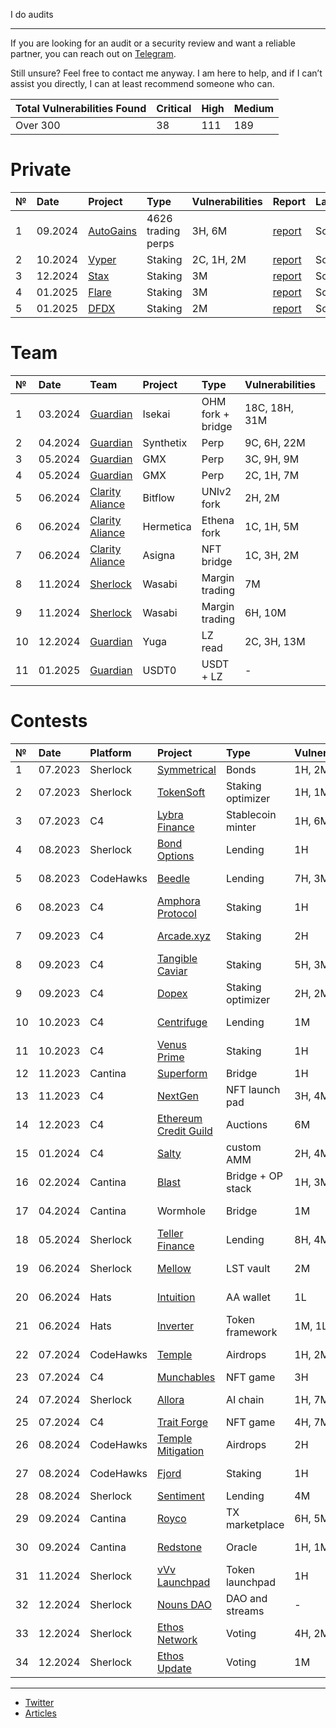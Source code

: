 I do audits

---

If you are looking for an audit or a security review and want a reliable partner, you can reach out on [Telegram](https://t.me/Pyro3b).

Still unsure? Feel free to contact me anyway. I am here to help, and if I can’t assist you directly, I can at least recommend someone who can.

| Total Vulnerabilities Found | Critical | High | Medium |
|:--|:--|:--|:--|
| Over 300 | 38 | 111 | 189  |

# Private 
| № | Date  | Project |  Type | Vulnerabilities | Report | Language |
|:--|:--|:--|:--|:--|:--|:--|
| 1 | 09.2024 | [AutoGains](https://x.com/auto_gains) | 4626 trading perps | 3H, 6M | [report](https://github.com/0x3b33/reports/blob/master/Autogains.pdf) | Solidity |
| 2 | 10.2024 | [Vyper](https://www.vyper.win/) | Staking | 2C, 1H, 2M | [report](https://github.com/0x3b33/reports/blob/master/Vyper.pdf) | Solidity |
| 3 | 12.2024 | [Stax](https://docs.helios-hlx.win/stax) | Staking | 3M | [report](https://github.com/0x3b33/reports/blob/master/Stax.pdf) | Solidity |
| 4 | 01.2025 | [Flare](https://www.flare.win/) | Staking | 3M | [report](https://github.com/0x3b33/reports/blob/master/Flare.pdf) | Solidity |
| 5 | 01.2025 | [DFDX](https://dragonx.win/) | Staking | 2M | [report](https://github.com/0x3b33/reports/blob/master/DFDX.pdf) | Solidity |


# Team
| № | Date | Team | Project |  Type | Vulnerabilities | Report | Language |
|:--|:--|:--|:--|:--|:--|:--|:--|
| 1 | 03.2024 | [Guardian](https://guardianaudits.com/) | Isekai | OHM fork + bridge| 18C, 18H, 31M | private | Solidity |
| 2 | 04.2024 | [Guardian](https://guardianaudits.com/) | Synthetix | Perp | 9C, 6H, 22M | [report](https://github.com/GuardianAudits/Audits/blob/main/Synthetix/2024-04-18_Synthetix_BFP_Market.pdf) | Solidity |
| 3 | 05.2024 | [Guardian](https://guardianaudits.com/) | GMX | Perp | 3C, 9H, 9M | [report](https://github.com/GuardianAudits/Audits/blob/main/GMX/2024-06-14_GMX_Updates_1.pdf) | Solidity |
| 4 | 05.2024 | [Guardian](https://guardianaudits.com/) | GMX | Perp | 2C, 1H, 7M | [report](https://github.com/GuardianAudits/Audits/blob/main/GMX/2024-06-14_GMX_Updates_2.pdf) | Solidity |
| 5 | 06.2024 | [Clarity Aliance](https://x.com/ClarAllianceSTX) | Bitflow | UNIv2 fork | 2H, 2M | [report](https://github.com/Clarity-Alliance/audits/blob/main/Clarity%20Alliance%20-%20Bitflow.pdf) | Clarity (Stax) |
| 6 | 06.2024 | [Clarity Aliance](https://x.com/ClarAllianceSTX) | Hermetica | Ethena fork | 1C, 1H, 5M | [report](https://github.com/Clarity-Alliance/audits/blob/main/Clarity%20Alliance%20-%20Hermetica.pdf) | Clarity (Stax) |
| 7 | 06.2024 | [Clarity Aliance](https://x.com/ClarAllianceSTX) | Asigna | NFT bridge | 1C, 3H, 2M | private | Clarity (Stax) |
| 8 | 11.2024 | [Sherlock](https://audits.sherlock.xyz) | Wasabi | Margin trading | 7M | private | Solidity |
| 9 | 11.2024 | [Sherlock](https://audits.sherlock.xyz) | Wasabi | Margin trading | 6H, 10M | private | Solana |
| 10 | 12.2024 | [Guardian](https://guardianaudits.com/) | Yuga | LZ read | 2C, 3H, 13M | private | Solidity |
| 11 | 01.2025 | [Guardian](https://guardianaudits.com/) | USDT0 | USDT + LZ | - | private | Solidity |



# Contests 
| № | Date | Platform | Project | Type | Vulnerabilities | Report  | Language | Rank |
|:--|:--|:--|:--|:--|:--|:--|:--|:--|
| 1 | 07.2023 | Sherlock | [Symmetrical](https://audits.sherlock.xyz/contests/85)| Bonds |  1H, 2M | [report](https://github.com/0x3b33/portfolio/tree/master/sherlock/2023-06-symmetrical/report.md) | Solidity | - |
| 2 | 07.2023 | Sherlock | [TokenSoft](https://audits.sherlock.xyz/contests/100) | Staking optimizer | 1H, 1M | [report](https://github.com/0x3b33/portfolio/tree/master/sherlock/2023-06-tokensoft/report.md) | Solidity | - |
| 3 | 07.2023 | C4 | [Lybra Finance](https://code4rena.com/contests/2023-06-lybra-finance#top) | Stablecoin minter | 1H, 6M | [report](https://github.com/0x3b33/portfolio/blob/master/c4/2023-06-lybra/report.md) | Solidity | Top 5 |
| 4 | 08.2023 | Sherlock | [Bond Options](https://audits.sherlock.xyz/contests/99) | Lending | 1H | [report](https://github.com/0x3b33/portfolio/blob/master/sherlock/2023-06-bond/report.md) | Solidity | - |
| 5 | 08.2023 | CodeHawks | [Beedle](https://www.codehawks.com/contests/clkbo1fa20009jr08nyyf9wbx) | Lending | 7H, 3M | [report](https://github.com/0x3b33/portfolio/blob/master/codeHawks/2023-07-beedles/report.md) | Solidity | Top 5 |
| 6 | 08.2023 | C4 | [Amphora Protocol](https://code4rena.com/contests/2023-07-amphora-protocol#top) | Staking | 1H | private | Solidity | - |
| 7 | 09.2023 | C4 | [Arcade.xyz](https://code4rena.com/contests/2023-07-arcadexyz#top) |  Staking | 2H | [report](https://github.com/0x3b33/portfolio/blob/master/c4/2023-07-arcade/report.md)| Solidity |  Top 5 |
| 8 | 09.2023 | C4 | [Tangible Caviar](https://code4rena.com/contests/2023-08-tangible-caviar#top) | Staking | 5H, 3M | private | Solidity | - |
| 9 | 09.2023 | C4 | [Dopex](https://code4rena.com/contests/2023-08-dopex#top) | Staking optimizer | 2H, 2M | [report](https://github.com/0x3b33/portfolio/blob/master/c4/2023-08-dopex/report.md) | Solidity | - |
| 10 | 10.2023 | C4 | [Centrifuge](https://code4rena.com/contests/2023-09-centrifuge#top) | Lending | 1M | [report](https://github.com/0x3b33/portfolio/blob/master/c4/2023-09-centrifuge/report.md) | Solidity |  Top 3 |
| 11 | 10.2023 | C4 | [Venus Prime](https://code4rena.com/contests/2023-09-venus-prime#top) | Staking |1H | private | Solidity | - |
| 12 | 11.2023 | Cantina | [Superform](https://cantina.xyz/competitions/2cd0b038-3e32-4db6-b488-0f85b6f0e49f) | Bridge | 1H | private | Solidity | - |
| 13 | 11.2023 | C4 | [NextGen](https://code4rena.com/audits/2023-10-nextgen#top) | NFT launch pad | 3H, 4M | [report](https://github.com/0x3b33/portfolio/blob/master/c4/2023-10-nextgen/report.md) | Solidity | 1st |
| 14 | 12.2023 | C4 | [Ethereum Credit Guild](https://code4rena.com/audits/2023-12-ethereum-credit-guild#top) | Auctions | 6M | [report](https://github.com/0x3b33/portfolio/blob/master/c4/2023-12-ecg/report.md) | Solidity | Top 10 |
| 15 | 01.2024 | C4 | [Salty](https://code4rena.com/audits/2024-01-saltyio#top) | custom AMM | 2H, 4M | [report](https://code4rena.com/reports/2024-01-salty) | Solidity | - |
| 16 | 02.2024 | Cantina | [Blast](https://cantina.xyz/competitions/c90131b4-5c7c-4ebc-a1f3-8002d219bfe0) | Bridge + OP stack | 1H, 3M | private | Go (OP stack) | - | 
| 17 | 04.2024 | Cantina | Wormhole | Bridge |  1M | private | Solidity | Top 5 | 
| 18 | 05.2024 | Sherlock | [Teller Finance](https://audits.sherlock.xyz/contests/295) | Lending |  8H, 4M | [report](https://audits.sherlock.xyz/contests/295/report) | Solidity | Top 10 |
| 19 | 06.2024 | Sherlock | [Mellow](https://audits.sherlock.xyz/contests/423) | LST vault | 2M | [report](https://audits.sherlock.xyz/contests/423/report) | Solidity | Top 5 |
| 20 | 06.2024 | Hats | [Intuition](https://app.hats.finance/audit-competitions/intuition-0x538dbadc50cc87b281cd655f1edbc6ebda02a66a/leaderboard) | AA wallet |  1L | private | Rust | Top 3 |
| 21 | 06.2024 | Hats | [Inverter](https://app.hats.finance/audit-competitions/inverter-network-0xe47e52c4fea05e555920f1dcdcc6fb8eca103eeb/leaderboard) | Token framework |  1M, 1L | private | Solidity | Top 10 |
| 22 | 07.2024 | CodeHawks | [Temple](https://codehawks.cyfrin.io/c/clxyjvjkg0007isl3p290etog) | Airdrops | 1H, 2M | [report](https://codehawks.cyfrin.io/c/clxyjvjkg0007isl3p290etog/results?lt=contest&page=1&sc=reward&sj=reward&t=leaderboard) | Solidity | Top 3 |
| 23 | 07.2024 | C4 | [Munchables](https://code4rena.com/audits/2024-07-munchables#top) | NFT game | 3H | [report](https://code4rena.com/reports/2024-07-munchables) | Solidity | - |
| 24 | 07.2024 | Sherlock | [Allora](https://audits.sherlock.xyz/contests/454) | AI chain | 1H, 7M | [report](https://audits.sherlock.xyz/contests/454/report) | Go (Cosmos) | Top 5 |
| 25 | 07.2024 | C4 | [Trait Forge](https://code4rena.com/audits/2024-07-traitforge) | NFT game | 4H, 7M | [report](https://code4rena.com/reports/2024-07-traitforge) | Solidity | - |
| 26 | 08.2024 | CodeHawks | [Temple Mitigation](https://codehawks.cyfrin.io/c/clxyjvjkg0007isl3p290etog) | Airdrops | 2H | private | Solidity | Top 5 |
| 27 | 08.2024 | CodeHawks | [Fjord](https://codehawks.cyfrin.io/c/2024-08-fjord) | Staking | 1H | [report](https://codehawks.cyfrin.io/c/2024-08-fjord/results?lt=contest&sc=reward&sj=reward&page=1&t=report) | Solidity | Top 10 |
| 28 | 08.2024 | Sherlock | [Sentiment](https://audits.sherlock.xyz/contests/349) | Lending | 4M | [report](https://audits.sherlock.xyz/contests/349/report) | Solidity | - |
| 29 | 09.2024 | Cantina | [Royco](https://cantina.xyz/competitions/fadb5a8f-e39c-4a6b-89f6-a03858bb8602) | TX marketplace | 6H, 5M | private | Solidity | Top 3 |
| 30 | 09.2024 | Cantina | [Redstone](https://cantina.xyz/competitions/8337db39-e04e-470d-8090-0cfb9a7ec2dd) | Oracle | 1H, 1M | private | sway (Fuel) | Top 10 |
| 31 | 11.2024 | Sherlock | [vVv Launchpad](https://audits.sherlock.xyz/contests/647?filter=questions) | Token launchpad | 1H | [report](https://audits.sherlock.xyz/contests/647/report) | solidity | 1st |
| 32 | 12.2024 | Sherlock | [Nouns DAO](https://audits.sherlock.xyz/contests/688?filter=questions) | DAO and streams | - | [report](https://audits.sherlock.xyz/contests/688/report) | solidity | Top 5 |
| 33 | 12.2024 | Sherlock | [Ethos Network](https://audits.sherlock.xyz/contests/675?filter=questions) | Voting | 4H, 2M | [report](https://audits.sherlock.xyz/contests/675/report) | solidity | 1st |
| 34 | 12.2024 | Sherlock | [Ethos Update](https://audits.sherlock.xyz/contests/735?filter=results) | Voting | 1M | [report](https://audits.sherlock.xyz/contests/735/report) | solidity | Top 3 |

---

- [Twitter](https://x.com/0x3b33)
- [Articles](https://mirror.xyz/0x3b338e782859aE11c0B15694bc482a9aFa4A5809)